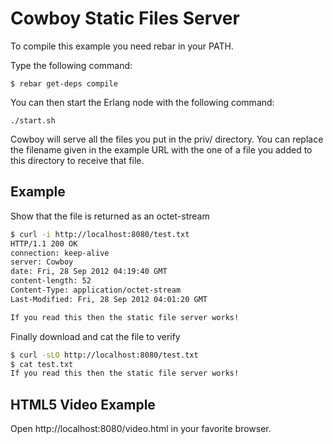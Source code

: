 Cowboy Static Files Server
==========================

To compile this example you need rebar in your PATH.

Type the following command:
```
$ rebar get-deps compile
```

You can then start the Erlang node with the following command:
```
./start.sh
```

Cowboy will serve all the files you put in the priv/ directory.
You can replace the filename given in the example URL with the
one of a file you added to this directory to receive that file.

Example
-------

Show that the file is returned as an octet-stream

``` bash
$ curl -i http://localhost:8080/test.txt
HTTP/1.1 200 OK
connection: keep-alive
server: Cowboy
date: Fri, 28 Sep 2012 04:19:40 GMT
content-length: 52
Content-Type: application/octet-stream
Last-Modified: Fri, 28 Sep 2012 04:01:20 GMT

If you read this then the static file server works!
```

Finally download and cat the file to verify

``` bash
$ curl -sLO http://localhost:8080/test.txt
$ cat test.txt
If you read this then the static file server works!
```

HTML5 Video Example
-------------------

Open http://localhost:8080/video.html in your favorite browser.

